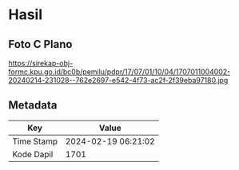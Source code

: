 # Hasil

## Foto C Plano

https://sirekap-obj-formc.kpu.go.id/bc0b/pemilu/pdpr/17/07/01/10/04/1707011004002-20240214-231028--762e2697-e542-4f73-ac2f-2f39eba97180.jpg


## Metadata

| Key        | Value               |
| ---------- | ------------------- |
| Time Stamp | 2024-02-19 06:21:02 |
| Kode Dapil | 1701                |



